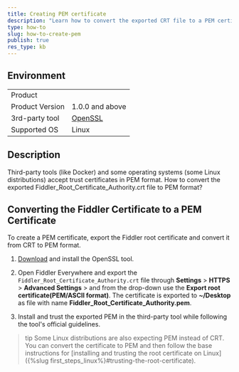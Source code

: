 ```yaml
---
title: Creating PEM certificate
description: "Learn how to convert the exported CRT file to a PEM certificate."
type: how-to
slug: how-to-create-pem
publish: true
res_type: kb
---
```


## Environment

|   |   |
|---|---|
| Product   |
| Product Version | 1.0.0 and above  |
| 3rd-party tool | [OpenSSL](https://www.openssl.org/) |
| Supported OS | Linux |

## Description

Third-party tools (like Docker) and some operating systems (some Linux distributions) accept trust certificates in PEM format. How to convert the exported Fiddler_Root_Certificate_Authority.crt file to PEM format?


## Converting the Fiddler Certificate to a PEM Certificate

To create a PEM certificate, export the Fiddler root certificate and convert it from CRT to PEM format.

1. [Download](https://www.openssl.org/source/) and install the OpenSSL tool.

1. Open Fiddler Everywhere and export the `Fiddler_Root_Certificate_Authority.crt` file through **Settings** > **HTTPS** > **Advanced Settings** > and from the drop-down use the **Export root certificate(PEM/ASCII format)**. The certificate is exported to **~/Desktop** as file with name **Fiddler_Root_Certificate_Authority.pem**.

1. Install and trust the exported PEM in the third-party tool while following the tool's official guidelines. 

>tip Some Linux distributions are also expecting PEM instead of CRT. You can convert the certificate to PEM and then follow the base instructions for [installing and trusting the root certificate on Linux]({%slug first_steps_linux%}#trusting-the-root-certificate).

